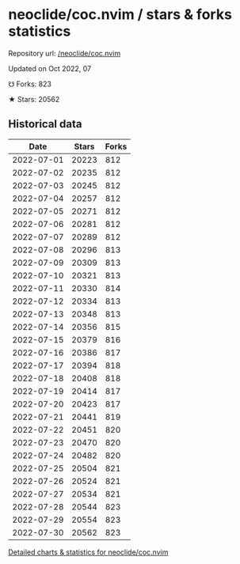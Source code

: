 # neoclide/coc.nvim / stars & forks statistics

Repository url: [/neoclide/coc.nvim](https://github.com/neoclide/coc.nvim)

Updated on Oct 2022, 07

☋ Forks: 823

★ Stars: 20562

## Historical data
| Date | Stars | Forks |
|------|-------|-------|
| 2022-07-01 | 20223 | 812 | 
| 2022-07-02 | 20235 | 812 | 
| 2022-07-03 | 20245 | 812 | 
| 2022-07-04 | 20257 | 812 | 
| 2022-07-05 | 20271 | 812 | 
| 2022-07-06 | 20281 | 812 | 
| 2022-07-07 | 20289 | 812 | 
| 2022-07-08 | 20296 | 813 | 
| 2022-07-09 | 20309 | 813 | 
| 2022-07-10 | 20321 | 813 | 
| 2022-07-11 | 20330 | 814 | 
| 2022-07-12 | 20334 | 813 | 
| 2022-07-13 | 20348 | 813 | 
| 2022-07-14 | 20356 | 815 | 
| 2022-07-15 | 20379 | 816 | 
| 2022-07-16 | 20386 | 817 | 
| 2022-07-17 | 20394 | 818 | 
| 2022-07-18 | 20408 | 818 | 
| 2022-07-19 | 20414 | 817 | 
| 2022-07-20 | 20423 | 817 | 
| 2022-07-21 | 20441 | 819 | 
| 2022-07-22 | 20451 | 820 | 
| 2022-07-23 | 20470 | 820 | 
| 2022-07-24 | 20482 | 820 | 
| 2022-07-25 | 20504 | 821 | 
| 2022-07-26 | 20524 | 821 | 
| 2022-07-27 | 20534 | 821 | 
| 2022-07-28 | 20544 | 823 | 
| 2022-07-29 | 20554 | 823 | 
| 2022-07-30 | 20562 | 823 | 


[Detailed charts & statistics for neoclide/coc.nvim](https://reviewgithub.com/rep/neoclide/coc.nvim)
